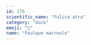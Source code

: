 ```yaml
---
id: 176
scientific_name: "Fulica atra"
category: "duck"
emoji: "🦆"
name: "Foulque macroule"
---
```

